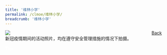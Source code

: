 ```yaml
---
title: '维林小学'
permalink: /clmoe/维林小学/
breadcrumb: '维林小学'
---
```


<!-- Global site tag (gtag.js) - Google Ads: 726049306 -->
<script async src="https://www.googletagmanager.com/gtag/js?id=AW-726049306"></script>
<script>
  window.dataLayer = window.dataLayer || [];
  function gtag(){dataLayer.push(arguments);}
  gtag('js', new Date());

  gtag('config', 'AW-726049306');
</script>
<a href="/exhibits/华文学习展示区-chinese-exhibitions-d/schools/" style="float:right;">Back</a>
 <img src="/images/MTLS2021-Westwood-CL.jpg"> <br/>
 新冠疫情期间的活动照片，均在遵守安全管理措施的情况下拍摄。<br/>

<div class="btntop"><a href="#top" style="text-decoration:none;"><span style="color:white"><b>Top</b></span></a></div>
